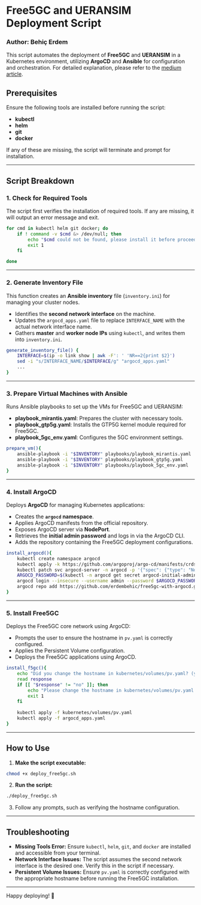 # Free5GC and UERANSIM Deployment Script

### Author: Behiç Erdem  


This script automates the deployment of **Free5GC** and **UERANSIM** in a Kubernetes environment, utilizing **ArgoCD** and **Ansible** for configuration and orchestration.
For detailed explanation, please refer to the [medium article](https://medium.com/@behic.erdem/0002ae1800bf).

## Prerequisites
Ensure the following tools are installed before running the script:
- **kubectl**
- **helm**
- **git**
- **docker**

If any of these are missing, the script will terminate and prompt for installation.

---

## Script Breakdown

### 1. **Check for Required Tools**
The script first verifies the installation of required tools. If any are missing, it will output an error message and exit.

```bash
for cmd in kubectl helm git docker; do
    if ! command -v $cmd &> /dev/null; then
        echo "$cmd could not be found, please install it before proceed."
        exit 1
    fi

done
```

---

### 2. **Generate Inventory File**
This function creates an **Ansible inventory** file (`inventory.ini`) for managing your cluster nodes.

- Identifies the **second network interface** on the machine.
- Updates the `argocd_apps.yaml` file to replace `INTERFACE_NAME` with the actual network interface name.
- Gathers **master** and **worker node IPs** using `kubectl`, and writes them into `inventory.ini`.

```bash
generate_inventory_file() {
    INTERFACE=$(ip -o link show | awk -F': ' 'NR==2{print $2}')
    sed -i "s/INTERFACE_NAME/$INTERFACE/g" "argocd_apps.yaml"
    ...
}
```

---

### 3. **Prepare Virtual Machines with Ansible**
Runs Ansible playbooks to set up the VMs for Free5GC and UERANSIM:

- **playbook_mirantis.yaml**: Prepares the cluster with necessary tools.
- **playbook_gtp5g.yaml**: Installs the GTP5G kernel module required for Free5GC.
- **playbook_5gc_env.yaml**: Configures the 5GC environment settings.

```bash
prepare_vm(){
    ansible-playbook -i "$INVENTORY" playbooks/playbook_mirantis.yaml
    ansible-playbook -i "$INVENTORY" playbooks/playbook_gtp5g.yaml
    ansible-playbook -i "$INVENTORY" playbooks/playbook_5gc_env.yaml
}
```

---

### 4. **Install ArgoCD**
Deploys **ArgoCD** for managing Kubernetes applications:

- Creates the **`argocd` namespace**.
- Applies ArgoCD manifests from the official repository.
- Exposes ArgoCD server via **NodePort**.
- Retrieves the **initial admin password** and logs in via the ArgoCD CLI.
- Adds the repository containing the Free5GC deployment configurations.

```bash
install_argocd(){
    kubectl create namespace argocd
    kubectl apply -k https://github.com/argoproj/argo-cd/manifests/crds?ref=stable
    kubectl patch svc argocd-server -n argocd -p '{"spec": {"type": "NodePort"}}'
    ARGOCD_PASSWORD=$(kubectl -n argocd get secret argocd-initial-admin-secret -o jsonpath="{.data.password}" | base64 --decode)
    argocd login --insecure --username admin --password $ARGOCD_PASSWORD --grpc-web argocd-server:443
    argocd repo add https://github.com/erdembehic/free5gc-with-argocd.git
}
```

---

### 5. **Install Free5GC**
Deploys the Free5GC core network using ArgoCD:

- Prompts the user to ensure the hostname in `pv.yaml` is correctly configured.
- Applies the Persistent Volume configuration.
- Deploys the Free5GC applications using ArgoCD.

```bash
install_f5gc(){
    echo "Did you change the hostname in kubernetes/volumes/pv.yaml? (yes/no)"
    read response
    if [[ "$response" != "no" ]]; then
        echo "Please change the hostname in kubernetes/volumes/pv.yaml before proceeding."
        exit 1
    fi
    
    kubectl apply -f kubernetes/volumes/pv.yaml
    kubectl apply -f argocd_apps.yaml
}
```

---

## How to Use
1. **Make the script executable:**  
```bash
chmod +x deploy_free5gc.sh
```

2. **Run the script:**  
```bash
./deploy_free5gc.sh
```

3. Follow any prompts, such as verifying the hostname configuration.

---

## Troubleshooting
- **Missing Tools Error:** Ensure `kubectl`, `helm`, `git`, and `docker` are installed and accessible from your terminal.
- **Network Interface Issues:** The script assumes the second network interface is the desired one. Verify this in the script if necessary.
- **Persistent Volume Issues:** Ensure `pv.yaml` is correctly configured with the appropriate hostname before running the Free5GC installation.

---


Happy deploying! 🚀

